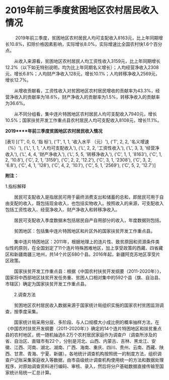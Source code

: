 # 2019年前三季度贫困地区农村居民收入情况

 　　2019年前三季度，贫困地区农村居民人均可支配收入8163元，比上年同期增长10.8%，扣除价格因素影响，实际增长8.0%，实际增速比全国农村快1.6个百分点。

　　从收入来源看，贫困地区农村居民人均工资性收入3159元，比上年同期增长12.2%（以下如无特别说明，均为比上年同期名义增长）；人均经营净收入2308元，增长6.8%；人均财产净收入128元，增长10.1%；人均转移净收入2569元，增长12.7%。

　　从增收贡献看，工资性收入对贫困地区农村居民增收的贡献率为43.3%，经营净收入的贡献率为18.6%，财产净收入的贡献率为1.5%，转移净收入的贡献率为36.6%。

　　从不同分组看，集中连片特困地区农村居民人均可支配收入7940元，增长10.5%；国家扶贫开发工作重点县农村居民人均可支配收入8108元，增长11.1%。

**2019****年前三季度贫困地区农村居民收入情况**

[表1]
[('T', 0, 0, '指 标'), ('T', 1, 1, '收入水平 （元）'), ('T', 2, 2, '名义增速 （%）'), ('L', 1, 1, '人均可支配收入'), ('L', 2, 2, '工资性收入'), ('L', 3, 3, '经营净收入'), ('L', 4, 4, '财产净收入'), ('L', 5, 5, '转移净收入'), ('C', 1, 1, '8163'), ('C', 1, 2, '10.8'), ('C', 2, 1, '3159'), ('C', 2, 2, '12.2'), ('C', 3, 1, '2308'), ('C', 3, 2, '6.8'), ('C', 4, 1, '128'), ('C', 4, 2, '10.1'), ('C', 5, 1, '2569'), ('C', 5, 2, '12.7')]

**附注：**　　

1.指标解释

　　居民可支配收入是指居民可用于最终消费支出和储蓄的总和，即居民可用于自由支配的收入，既包括现金收入，也包括实物收入。按照收入的来源，可支配收入包括工资性收入、经营净收入、财产净收入和转移净收入。

　　居民可支配收入季度数据未包括居民自产自用部分的收入，年度数据则包括。

　　贫困地区：包括集中连片特困地区和片区外的国家扶贫开发工作重点县。

　　集中连片特困地区：2011年，根据地理上的连片性、致贫原因和资源条件类似性的原则，在全国划定了11个连片特殊困难地区，加上享受政策的西藏、四省藏区和新疆南疆三地州，共14个片区680个县。2016年起，新疆阿克苏地区享受片区政策。

　　国家扶贫开发工作重点县：根据《中国农村扶贫开发纲要（2011-2020年）》，国家将中西部地区扶贫开发任务重、贫困人口相对集中的592个县（旗、自治县、市辖区）确定为国家扶贫开发工作重点县。

　　2.调查方法

　　贫困地区农村居民收入数据来源于国家统计局组织实施的国家农村贫困监测调查，按季度采集。

　　国家统计局采用分层、多阶段、与人口规模大小成比例的概率抽样方法，在《中国农村扶贫开发纲要（2011-2020年）》确定的14个连片特困地区和扶贫重点县的农村地区，统一随机抽选6.2万个农村居民家庭作为调查户（调查所涉及的省、自治区、直辖市有22个，分别是河北、山西、内蒙古、吉林、黑龙江、安徽、江西、河南、湖北、湖南、广西、海南、重庆、四川、贵州、云南、西藏、陕西、甘肃、青海、宁夏、新疆）。各地统计调查机构按照统一的制度方法，组织调查户记账采集家庭收入等数据，由市县级统计调查机构使用统一的方法和数据处理程序，对原始调查资料进行编码、审核、录入，然后将分户基础数据直接传输至国家统计局统一汇总计算。